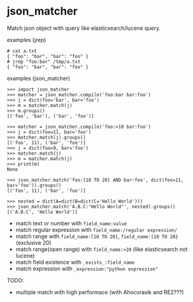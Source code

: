 # json_matcher

Match json object with query like elasticsearch/lucene query.

examples (jrep)

    # cat a.txt
    { "foo": "bar", "bar": "foo" }
    # jrep "foo:bar" /tmp/a.txt
    { "foo": "bar", "bar": "foo" }

examples (json\_matcher)

    >>> import json_matcher
    >>> matcher = json_matcher.compile('foo:bar bar:foo')
    >>> j = dict(foo='bar', bar='foo')
    >>> m = matcher.match(j)
    >>> m.groups()
    [('foo', 'bar'), ('bar', 'foo')]

    >>> matcher = json_matcher.compile('foo:>10 bar:foo')
    >>> j = dict(foo=11, bar='foo')
    >>> matcher.match(j).groups()
    [('foo', 11), ('bar', 'foo')]
    >>> j = dict(foo=9, bar='foo')
    >>> matcher.match(j)
    >>> m = matcher.match(j)
    >>> print(m)
    None

    >>> json_matcher.match('foo:[10 TO 20] AND bar:foo', dict(foo=11, bar='foo')).groups()
    [('foo', 11), ('bar', 'foo')]

    >>> nested = dict(A=dict(B=dict(C='Hello World')))
    >>> json_matcher.match('A.B.C:"Hello World"', nested).groups()
    [('A.B.C', 'Hello World')]

    
- match text or number with ```field_name:value```
- match regular expression with ```field_name:/regular expression/```
- match range with ```field_name:[10 TO 20]```, ```field_name:[10 TO 20}``` (exclusive 20)
- match range(open range) with ```field_name:>20``` (like elasticsearch not lucene)
- match field existence with ```_exists_:field_name```
- match expression with ```_expression:"python expression"```
    
TODO:
 - multiple match with high performace (with Ahocorasik and RE2???)


